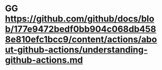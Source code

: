 # GG https://github.com/github/docs/blob/177e9472bedf0bb904c068db4588e810efc1bcc9/content/actions/about-github-actions/understanding-github-actions.md
